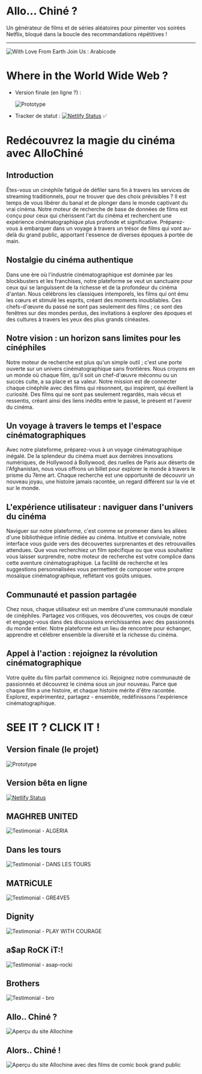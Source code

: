 # Allo... Chiné ?

Un générateur de films et de séries aléatoires pour pimenter vos soirées Netflix, bloqué dans la boucle des recommandations répétitives !

<hr> 


![With Love From Earth Join Us : Arabicode](assets/img/with-love-from-earth-join-us-music.svg)

# Where in the World Wide Web ?

- Version finale (en ligne ?) :

  ![Prototype](assets/img/apercu_site_allochine_CTO.png)

- Tracker de statut :
  [![Netlify Status](https://api.netlify.com/api/v1/badges/b358caaf-d0c9-454b-b4cb-b384fc4df799/deploy-status)](https://your-netlify-status-link.com) ✅

# Redécouvrez la magie du cinéma avec AlloChiné

## Introduction

Êtes-vous un cinéphile fatigué de défiler sans fin à travers les services de streaming traditionnels, pour ne trouver que des choix prévisibles ? Il est temps de vous libérer du banal et de plonger dans le monde captivant du vrai cinéma. Notre moteur de recherche de base de données de films est conçu pour ceux qui chérissent l'art du cinéma et recherchent une expérience cinématographique plus profonde et significative. Préparez-vous à embarquer dans un voyage à travers un trésor de films qui vont au-delà du grand public, apportant l'essence de diverses époques à portée de main.

## Nostalgie du cinéma authentique

Dans une ère où l'industrie cinématographique est dominée par les blockbusters et les franchises, notre plateforme se veut un sanctuaire pour ceux qui se languissent de la richesse et de la profondeur du cinéma d'antan. Nous célébrons les classiques intemporels, les films qui ont ému les cœurs et stimulé les esprits, créant des moments inoubliables. Ces chefs-d'œuvre du passé ne sont pas seulement des films ; ce sont des fenêtres sur des mondes perdus, des invitations à explorer des époques et des cultures à travers les yeux des plus grands cinéastes.

## Notre vision : un horizon sans limites pour les cinéphiles

Notre moteur de recherche est plus qu'un simple outil ; c'est une porte ouverte sur un univers cinématographique sans frontières. Nous croyons en un monde où chaque film, qu'il soit un chef-d'œuvre méconnu ou un succès culte, a sa place et sa valeur. Notre mission est de connecter chaque cinéphile avec des films qui résonnent, qui inspirent, qui éveillent la curiosité. Des films qui ne sont pas seulement regardés, mais vécus et ressentis, créant ainsi des liens inédits entre le passé, le présent et l'avenir du cinéma.

## Un voyage à travers le temps et l'espace cinématographiques

Avec notre plateforme, préparez-vous à un voyage cinématographique inégalé. De la splendeur du cinéma muet aux dernières innovations numériques, de Hollywood à Bollywood, des ruelles de Paris aux déserts de l'Afghanistan, nous vous offrons un billet pour explorer le monde à travers le prisme du 7ème art. Chaque recherche est une opportunité de découvrir un nouveau joyau, une histoire jamais racontée, un regard différent sur la vie et sur le monde.

## L'expérience utilisateur : naviguer dans l'univers du cinéma

Naviguer sur notre plateforme, c'est comme se promener dans les allées d'une bibliothèque infinie dédiée au cinéma. Intuitive et conviviale, notre interface vous guide vers des découvertes surprenantes et des retrouvailles attendues. Que vous recherchiez un film spécifique ou que vous souhaitiez vous laisser surprendre, notre moteur de recherche est votre complice dans cette aventure cinématographique. La facilité de recherche et les suggestions personnalisées vous permettent de composer votre propre mosaïque cinématographique, reflétant vos goûts uniques.

## Communauté et passion partagée

Chez nous, chaque utilisateur est un membre d'une communauté mondiale de cinéphiles. Partagez vos critiques, vos découvertes, vos coups de cœur et engagez-vous dans des discussions enrichissantes avec des passionnés du monde entier. Notre plateforme est un lieu de rencontre pour échanger, apprendre et célébrer ensemble la diversité et la richesse du cinéma.

## Appel à l'action : rejoignez la révolution cinématographique

Votre quête du film parfait commence ici. Rejoignez notre communauté de passionnés et découvrez le cinéma sous un jour nouveau. Parce que chaque film a une histoire, et chaque histoire mérite d'être racontée. Explorez, expérimentez, partagez - ensemble, redéfinissons l'expérience cinématographique.

# SEE IT ? CLICK IT !


<div class="container">
  <div class="row">
    <div class="col-md-4 text-center">
      <h2>Version finale (le projet)</h2>
      <a href=""></a><img src="assets/img/preview.png" alt="Prototype">
    </div>
    <div class="col-md-4 text-center">
      <h2>Version bêta en ligne</h2>
      <a href="https://allochiner.netlify.com">
        <img src="https://api.netlify.com/api/v1/badges/b358caaf-d0c9-454b-b4cb-b384fc4df799/deploy-status" alt="Netlify Status">
      </a>
    </div>
    <div class="col-md-4 text-center">
      <h2>MAGHREB UNITED</h2>
      <img src="assets/img/testimonials/ALGERIA.gif" alt="Testimonial - ALGERIA">
    </div>
  </div>
  <div class="row">
    <div class="col-md-4 text-center">
      <h2>Dans les tours</h2>
      <img src="assets/img/testimonials/DANS_LES_TOURS.gif" alt="Testimonial - DANS LES TOURS">
    </div>
    <div class="col-md-4 text-center">
      <h2>MATRiCULE</h2>
      <img src="assets/img/testimonials/GRE4VE5.gif" alt="Testimonial - GRE4VE5">
    </div>
    <div class="col-md-4 text-center">
      <h2>Dignity</h2>
      <img src="assets/img/testimonials/PLAY_WITH_COURAGE.gif" alt="Testimonial - PLAY WITH COURAGE">
    </div>
  </div>
  <div class="row">
    <div class="col-md-4 text-center">
      <h2>a$ap RoCK iT:!</h2>
      <img src="assets/img/testimonials/asap-rocki.gif" alt="Testimonial - asap-rocki">
    </div>
    <div class="col-md-4 text-center">
      <h2>Brothers</h2>
      <img src="assets/img/testimonials/bro.gif" alt="Testimonial - bro">
    </div>
    <div class="col-md-4 text-center">
      <h2>Allo.. Chiné ?</h2>
      <img src="assets/img/apercu_site_allochine.png" alt="Aperçu du site Allochine">
    </div>
  </div>
      <div class="col-md-4 text-center">
      <h2>Alors.. Chiné !</h2>
      <img src="assets/img/apercu_site_allochine_marvel.png" alt="Aperçu du site Allochine avec des films de comic book grand public">
    </div>
  </div>
</div>
